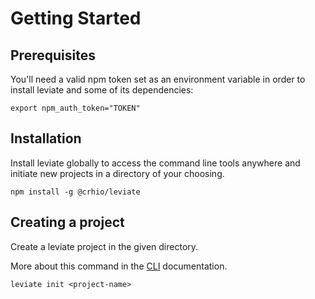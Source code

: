 # Getting Started

## Prerequisites

You'll need a valid npm token set as an environment variable in order to install leviate and some of its dependencies:
```shell
export npm_auth_token="TOKEN"
```

## Installation

Install leviate globally to access the command line tools anywhere and initiate new projects in a directory of your choosing.

```shell
npm install -g @crhio/leviate
```

## Creating a project

Create a leviate project in the given directory.

More about this command in the [CLI](/CLI) documentation.

```shell
leviate init <project-name>
```
